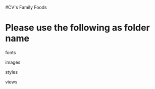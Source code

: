 #CV's Family Foods

Please use the following as folder name
========================================

fonts

images

styles

views
